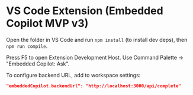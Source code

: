 # VS Code Extension (Embedded Copilot MVP v3)

Open the folder in VS Code and run `npm install` (to install dev deps), then `npm run compile`.

Press F5 to open Extension Development Host. Use Command Palette -> "Embedded Copilot: Ask".

To configure backend URL, add to workspace settings:

```json
"embeddedCopilot.backendUrl": "http://localhost:3000/api/complete"
```
